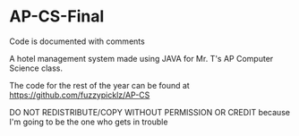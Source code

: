 # AP-CS-Final
Code is documented with comments

A hotel management system made using JAVA for Mr. T's AP Computer Science class.

The code for the rest of the year can be found at https://github.com/fuzzypicklz/AP-CS

DO NOT REDISTRIBUTE/COPY WITHOUT PERMISSION OR CREDIT because I'm going to be the one who gets in trouble
